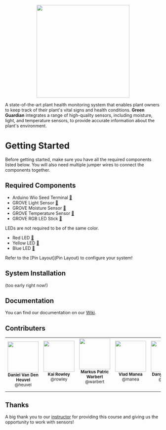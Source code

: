 <p align="center">
  <a href="https://lh3.googleusercontent.com">
    <img src="https://lh3.googleusercontent.com/drive-viewer/AAOQEORdeNRxnDdoNhpoXHpixcNAHykfs6Rtt5fGw9i4NJG0udJj1ZsHfx9MEzVZzlMIpI4AWnDi26PKOhzK9F-dLpkFVae-Iw=s1600" height="300px">
  </a>
</p>

A state-of-the-art plant health monitoring system that enables plant owners to keep track of their plant's vital signs and health conditions. **Green Guardian** integrates a range of high-quality sensors, including moisture, light, and temperature sensors, to provide accurate information about the plant's environment.

# Getting Started

Before getting started, make sure you have all the required components listed below. You will also need multiple jumper wires to connect the components together.

## Required Components

- Arduino Wio Seed Terminal [:link:](https://wiki.seeedstudio.com/Wio-Terminal-Getting-Started/)
- GROVE Light Sensor [:link:](https://wiki.seeedstudio.com/Grove-Light_Sensor/)
- GROVE Moisture Sensor [:link:](https://wiki.seeedstudio.com/Grove-Moisture_Sensor/)
- GROVE Temperature Sensor [:link:](https://wiki.seeedstudio.com/Grove-Temperature_Sensor/)
- GROVE RGB LED Stick [:link:](https://wiki.seeedstudio.com/Grove-RGB_LED_Stick-10-WS2813_Mini)


LEDs are not required to be of the same color.

- Red LED [:link:](https://wiki.seeedstudio.com/Grove-Red_LED)
- Yellow LED [:link:](https://wiki.seeedstudio.com/Grove-Yellow_LED)
- Blue LED [:link:](https://wiki.seeedstudio.com/Grove-Blue_LED)

Refer to the [Pin Layout](Pin Layout) to configure your system!

## System Installation

(too early right now!)

## Documentation

You can find our documentation on our [Wiki](home).

## Contributers

<table>
  <tr>
    <td align="center"><img src="https://secure.gravatar.com/avatar/3056b6827d3d959ea87306c4d2dd0c6a?s=800&d=identicon" width="100px;"/><br/><sub><b>Daniel Van Den Heuvel</b></sub></a><sub><br>@heuvel<br/></sub></td>
    <td align="center"><img src="https://secure.gravatar.com/avatar/3271ba4e481b7c393b650b96a17344d0?s=800&d=identicon" width="100px;"/><br/><sub><b>Kai Rowley</b></sub><sub><br>@rowley<br/></sub></a><br/></td>
    <td align="center"><img src="https://secure.gravatar.com/avatar/b42bb18c7be524e233a1810611d9d691?s=800&d=identicon" width="100px;"/><br/><sub><b>Markus Patric Warbert</b></sub><sub><br>@warbert<br/></sub></a><br/></td>
    <td align="center"><img src="https://secure.gravatar.com/avatar/2fc86cf92b745433d732d4a2dc12653a?s=800&d=identicon" width="100px;"/><br/><sub><b>Vlad Manea</b></sub><sub><br>@manea<br/></sub></a><br/>
    <td align="center"><img src="https://secure.gravatar.com/avatar/67c02e131c7f77b7a6503eca15d13acc?s=800&d=identicon" width="100px;"/><br/><sub><b>Danyil Akulich</b></sub><sub><br>@danyil<br/></sub></a><br/></td>
    <td align="center"><img src="https://git.chalmers.se/uploads/-/system/user/avatar/3821/avatar.png?width=400" width="100px;"/><br/><sub><b>Salman Babar</b></sub><sub><br>@salmanb<br/></sub></a><br/></td>
    </tr>
</table>

## Thanks

A big thank you to our [instructor](@francisco.gomes) for providing this course and giving us the opportunity to work with sensors!

